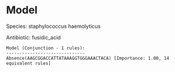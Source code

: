 
# Model

Species: staphylococcus haemolyticus

Antibiotic: fusidic_acid

```
Model (Conjunction - 1 rules):
------------------------------
Absence(AAGCGGACCATTATAAAGGTGGGAAACTACA) [Importance: 1.00, 14 equivalent rules]

```

